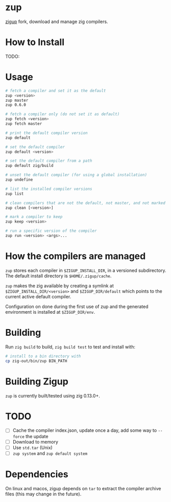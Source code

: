 # zup

[zigup](https://github.com/marler8997/zigup) fork, download and manage zig compilers.

# How to Install

TODO:

# Usage

```sh
# fetch a compiler and set it as the default
zup <version>
zup master
zup 0.6.0

# fetch a compiler only (do not set it as default)
zup fetch <version>
zup fetch master

# print the default compiler version
zup default

# set the default compiler
zup default <version>

# set the default compiler from a path
zup default zig/build

# unset the default compiler (for using a global installation)
zup undefine

# list the installed compiler versions
zup list

# clean compilers that are not the default, not master, and not marked to keep. when a version is specified, it will clean that version
zup clean [<version>]

# mark a compiler to keep
zup keep <version>

# run a specific version of the compiler
zup run <version> <args>...
```

# How the compilers are managed

`zup` stores each compiler in `$ZIGUP_INSTALL_DIR`, in a versioned subdirectory. The default install directory is `$HOME/.zigup/cache`.

`zup` makes the zig available by creating a symlink at `$ZIGUP_INSTALL_DIR/<version>` and `$ZIGUP_DIR/default` which points to the current active default compiler.

Configuration on done during the first use of zup and the generated environment is installed at `$ZIGUP_DIR/env`.

# Building

Run `zig build` to build, `zig build test` to test and install with:
```sh
# install to a bin directory with
cp zig-out/bin/zup BIN_PATH
```

# Building Zigup

`zup` is currently built/tested using zig 0.13.0+.

# TODO

- [ ] Cache the compiler index.json, update once a day, add some way to `--force` the update
- [ ] Download to memory
- [ ] Use `std.tar` (Unix)
- [ ] `zup system` and `zup default system`

# Dependencies

On linux and macos, zigup depends on `tar` to extract the compiler archive files (this may change in the future).
